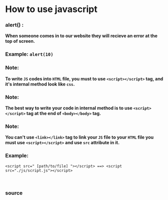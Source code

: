 # How to use javascript

### alert() :
**When someone comes in to our website they will recieve an error at the top of screen.**

### Example: `alert(10)`

### Note:
 **To write `JS` codes into `HTML` file, you must to use `<script></script>` tag, and it's internal method look like `css`.**

### Note:
 **The best way to write your code in internal method is to use `<script></script>` tag at the end of `<body></body>` tag.**

### Note:
 **You can't use `<link></link>` tag to link your `JS` file to your `HTML` file you must use `<script></script>` and use `src` attribute in it.**

### Example:
```<script src=" [path/to/file] "></script> ==> <script src="./js/script.js"></script>```

<br>

### <a href="https://javascript.info/helloSSS-world" style="text-decoration: none;"> source </a>